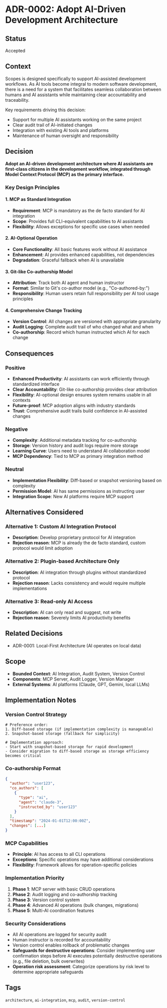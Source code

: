 # ADR-0002: Adopt AI-Driven Development Architecture

## Status

Accepted

## Context

Scopes is designed specifically to support AI-assisted development workflows. As AI tools become integral to modern software development, there is a need for a system that facilitates seamless collaboration between humans and AI assistants while maintaining clear accountability and traceability.

Key requirements driving this decision:

- Support for multiple AI assistants working on the same project
- Clear audit trail of AI-initiated changes
- Integration with existing AI tools and platforms
- Maintenance of human oversight and responsibility

## Decision

**Adopt an AI-driven development architecture where AI assistants are first-class citizens in the development workflow, integrated through Model Context Protocol (MCP) as the primary interface.**

### Key Design Principles

#### 1. MCP as Standard Integration

- **Requirement**: MCP is mandatory as the de facto standard for AI integration
- **Scope**: Provides full CLI-equivalent capabilities to AI assistants
- **Flexibility**: Allows exceptions for specific use cases when needed

#### 2. AI-Optional Operation

- **Core Functionality**: All basic features work without AI assistance
- **Enhancement**: AI provides enhanced capabilities, not dependencies
- **Degradation**: Graceful fallback when AI is unavailable

#### 3. Git-like Co-authorship Model

- **Attribution**: Track both AI agent and human instructor
- **Format**: Similar to Git's co-author model (e.g., "Co-authored-by:")
- **Responsibility**: Human users retain full responsibility per AI tool usage principles

#### 4. Comprehensive Change Tracking

- **Version Control**: All changes are versioned with appropriate granularity
- **Audit Logging**: Complete audit trail of who changed what and when
- **Co-authorship**: Record which human instructed which AI for each change

## Consequences

### Positive

- **Enhanced Productivity**: AI assistants can work efficiently through standardized interface
- **Clear Accountability**: Git-like co-authorship provides clear attribution
- **Flexibility**: AI-optional design ensures system remains usable in all contexts
- **Future-proof**: MCP adoption aligns with industry standards
- **Trust**: Comprehensive audit trails build confidence in AI-assisted changes

### Negative

- **Complexity**: Additional metadata tracking for co-authorship
- **Storage**: Version history and audit logs require more storage
- **Learning Curve**: Users need to understand AI collaboration model
- **MCP Dependency**: Tied to MCP as primary integration method

### Neutral

- **Implementation Flexibility**: Diff-based or snapshot versioning based on complexity
- **Permission Model**: AI has same permissions as instructing user
- **Integration Scope**: New AI platforms require MCP support

## Alternatives Considered

### Alternative 1: Custom AI Integration Protocol

- **Description**: Develop proprietary protocol for AI integration
- **Rejection reason**: MCP is already the de facto standard, custom protocol would limit adoption

### Alternative 2: Plugin-based Architecture Only

- **Description**: AI integration through plugins without standardized protocol
- **Rejection reason**: Lacks consistency and would require multiple implementations

### Alternative 3: Read-only AI Access

- **Description**: AI can only read and suggest, not write
- **Rejection reason**: Severely limits AI productivity benefits

## Related Decisions

- ADR-0001: Local-First Architecture (AI operates on local data)

## Scope

- **Bounded Context**: AI Integration, Audit System, Version Control
- **Components**: MCP Server, Audit Logger, Version Manager
- **External Systems**: AI platforms (Claude, GPT, Gemini, local LLMs)

## Implementation Notes

### Version Control Strategy

```
# Preference order:
1. Diff-based storage (if implementation complexity is manageable)
2. Snapshot-based storage (fallback for simplicity)

# Implementation approach:
- Start with snapshot-based storage for rapid development
- Consider migration to diff-based storage as storage efficiency becomes critical
```

### Co-authorship Format

```json
{
  "author": "user123",
  "co_authors": [
    {
      "type": "ai",
      "agent": "claude-3",
      "instructed_by": "user123"
    }
  ],
  "timestamp": "2024-01-01T12:00:00Z",
  "changes": [...]
}
```

### MCP Capabilities

- **Principle**: AI has access to all CLI operations
- **Exceptions**: Specific operations may have additional considerations
- **Flexibility**: Framework allows for operation-specific policies

### Implementation Priority

1. **Phase 1**: MCP server with basic CRUD operations
2. **Phase 2**: Audit logging and co-authorship tracking
3. **Phase 3**: Version control system
4. **Phase 4**: Advanced AI operations (bulk changes, migrations)
5. **Phase 5**: Multi-AI coordination features

### Security Considerations

- All AI operations are logged for security audit
- Human instructor is recorded for accountability
- Version control enables rollback of problematic changes
- **Safeguards for destructive operations**: Consider implementing user confirmation steps before AI executes potentially destructive operations (e.g., file deletion, bulk overwrites)
- **Operation risk assessment**: Categorize operations by risk level to determine appropriate safeguards

## Tags

`architecture`, `ai-integration`, `mcp`, `audit`, `version-control`
